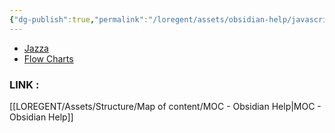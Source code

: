 ```yaml
---
{"dg-publish":true,"permalink":"/loregent/assets/obsidian-help/javascript-randomiser/"}
---
```



<div><ul class="dataview list-view-ul"><li><span><a data-tooltip-position="top" aria-label="LOREGENT/Assets/References/Authors/Jazza.md" data-href="LOREGENT/Assets/References/Authors/Jazza.md" href="LOREGENT/Assets/References/Authors/Jazza.md" class="internal-link" target="_blank" rel="noopener nofollow">Jazza</a></span></li><li><span><a data-tooltip-position="top" aria-label="LOREGENT/Assets/Obsidian help/Flow Charts.md" data-href="LOREGENT/Assets/Obsidian help/Flow Charts.md" href="LOREGENT/Assets/Obsidian help/Flow Charts.md" class="internal-link" target="_blank" rel="noopener nofollow">Flow Charts</a></span></li></ul></div>

### LINK : 
[[LOREGENT/Assets/Structure/Map of content/MOC - Obsidian Help\|MOC - Obsidian Help]]
